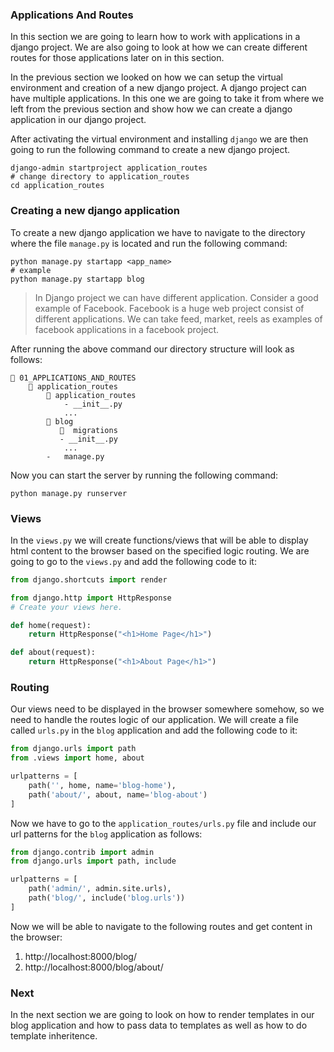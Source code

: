### Applications And Routes

In this section we are going to learn how to work with applications in a django project. We are also going to look at how we can create different routes for those applications later on in this section.

In the previous section we looked on how we can setup the virtual environment and creation of a new django project. A django project can have multiple applications. In this one we are going to take it from where we left from the previous section and show how we can create a django application in our django project.

After activating the virtual environment and installing `django` we are then going to run the following command to create a new django project.

```shell
django-admin startproject application_routes
# change directory to application_routes
cd application_routes
```

### Creating a new django application

To create a new django application we have to navigate to the directory where the file `manage.py` is located and run the following command:

```shell
python manage.py startapp <app_name>
# example
python manage.py startapp blog
```

> In Django project we can have different application. Consider a good example of Facebook. Facebook is a huge web project consist of different applications. We can take feed, market, reels as examples of facebook applications in a facebook project.

After running the above command our directory structure will look as follows:

```
📁 01_APPLICATIONS_AND_ROUTES
    📁 application_routes
        📁 application_routes
            - __init__.py
            ...
        📁 blog
           📁  migrations
           - __init__.py
            ...
        -   manage.py
```

Now you can start the server by running the following command:

```shell
python manage.py runserver
```

### Views

In the `views.py` we will create functions/views that will be able to display html content to the browser based on the specified logic routing. We are going to go to the `views.py` and add the following code to it:

```py
from django.shortcuts import render

from django.http import HttpResponse
# Create your views here.

def home(request):
    return HttpResponse("<h1>Home Page</h1>")

def about(request):
    return HttpResponse("<h1>About Page</h1>")
```

### Routing

Our views need to be displayed in the browser somewhere somehow, so we need to handle the routes logic of our application. We will create a file called `urls.py` in the `blog` application and add the following code to it:

```py
from django.urls import path
from .views import home, about

urlpatterns = [
    path('', home, name='blog-home'),
    path('about/', about, name='blog-about')
]
```

Now we have to go to the `application_routes/urls.py` file and include our url patterns for the `blog` application as follows:

```py
from django.contrib import admin
from django.urls import path, include

urlpatterns = [
    path('admin/', admin.site.urls),
    path('blog/', include('blog.urls'))
]
```

Now we will be able to navigate to the following routes and get content in the browser:

1. http://localhost:8000/blog/
2. http://localhost:8000/blog/about/

### Next

In the next section we are going to look on how to render templates in our blog application and how to pass data to templates as well as how to do template inheritence.
